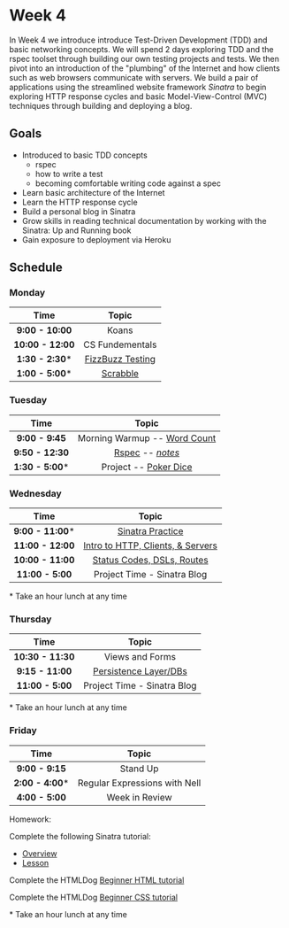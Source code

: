 # Week 4

In Week 4 we introduce introduce Test-Driven Development (TDD) and basic networking concepts. We will spend 2 days exploring TDD and the rspec toolset through building our own testing projects and tests. We then pivot into an introduction of the "plumbing" of the Internet and how clients such as web browsers communicate with servers. We build a pair of applications using the streamlined website framework *Sinatra* to begin exploring HTTP response cycles and basic Model-View-Control (MVC) techniques through building and deploying a blog.

## Goals
- Introduced to basic TDD concepts
    - rspec
    - how to write a test
    - becoming comfortable writing code against a spec
- Learn basic architecture of the Internet
- Learn the HTTP response cycle
- Build a personal blog in Sinatra
- Grow skills in reading technical documentation by working with the Sinatra: Up and Running book
- Gain exposure to deployment via Heroku

## Schedule

### Monday

| Time              | Topic                              |
|:-----------------:|:----------------------------------:|
| **9:00 - 10:00**   | Koans                            |
| **10:00 - 12:00**   | CS Fundementals                 |
| **1:30 - 2:30*** | [FizzBuzz Testing](monday/testing.md)                  |
| **1:00 - 5:00*** | [Scrabble](monday/scrabble.md)                       |


### Tuesday

| Time               | Topic                           |
|:------------------:|:-------------------------------:|
| **9:00 - 9:45**    | Morning Warmup -- [Word Count](resources/word_count/README.md) |
| **9:50 - 12:30**  | [Rspec](https://github.com/Ada-Developers-Academy/ada-hacking) -- *[notes](monday/sam_notes.md)* |
| **1:30 - 5:00*** | Project -- [Poker Dice](https://github.com/Ada-Developers-Academy/ada-hacking/tree/master/poker-dice) |

### Wednesday

| Time              | Topic                                              |
|:-----------------:|:--------------------------------------------------:|
| **9:00 - 11:00*** | [Sinatra Practice](friday/sinatra-practice-overview.md) |
| **11:00 - 12:00** | [Intro to HTTP, Clients, & Servers](wednesday/lecture_networking) |
| **10:00 - 11:00**   | [Status Codes, DSLs, Routes](wednesday/lecture_networking) |
| **11:00 - 5:00**   | Project Time - Sinatra Blog |

\* Take an hour lunch at any time


### Thursday

| Time              | Topic                          |
|:-----------------:|:------------------------------:|
| **10:30 - 11:30** | Views and Forms                |
| **9:15 - 11:00**  | [Persistence Layer/DBs](friday/databases)               |
| **11:00 - 5:00**   | Project Time - Sinatra Blog |

\* Take an hour lunch at any time


### Friday

| Time              | Topic                                                   |
|:-----------------:|:-------------------------------------------------------:|
| **9:00 - 9:15**   | Stand Up                                                |
| **2:00 - 4:00*** |  Regular Expressions with Nell |
| **4:00 - 5:00**   | Week in Review                                          |

Homework:

Complete the following Sinatra tutorial:

  - [Overview](https://github.com/Ada-Developers-Academy/daily-curriculum/blob/master/week04/friday/homework_lesson_plan.md)
  - [Lesson](https://github.com/Ada-Developers-Academy/daily-curriculum/blob/master/week04/friday/sinatra-practice.md)

Complete the HTMLDog [Beginner HTML tutorial](http://www.htmldog.com/guides/html/beginner/)

Complete the HTMLDog [Beginner CSS tutorial](http://www.htmldog.com/guides/css/beginner/)

\* Take an hour lunch at any time
